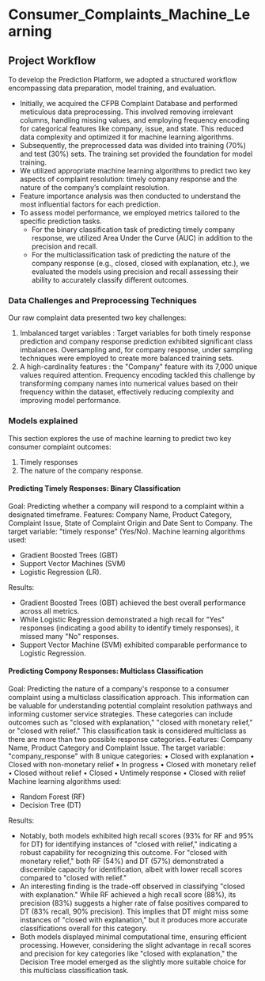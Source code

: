# Consumer_Complaints_Machine_Learning

## Project Workflow
To develop the Prediction Platform, we adopted a structured workflow encompassing data preparation, model training, and evaluation. </br>
- Initially, we acquired the CFPB Complaint Database and performed meticulous data preprocessing. This involved removing irrelevant columns, handling missing values, and employing frequency encoding for categorical features like company, issue, and state. This reduced data complexity and optimized it for machine learning algorithms.
- Subsequently, the preprocessed data was divided into training (70%) and test (30%) sets. The training set provided the foundation for model training.
- We utilized appropriate machine learning algorithms to predict two key aspects of complaint resolution: timely company response and the nature of the company’s complaint resolution.
- Feature importance analysis was then conducted to understand the most influential factors for each prediction.
- To assess model performance, we employed metrics tailored to the specific prediction tasks.
  - For the binary classification task of predicting timely company response, we utilized Area Under the Curve (AUC) in addition to the precision and recall.
  - For the multiclassification task of predicting the nature of the company response (e.g., closed, closed with explanation, etc.), we evaluated the models using precision and recall assessing their ability to accurately classify different outcomes.

### Data Challenges and Preprocessing Techniques
Our raw complaint data presented two key challenges:
  1. Imbalanced target variables : Target variables for both timely response prediction and company response prediction exhibited significant class imbalances. Oversampling and, for company response, under sampling techniques were employed to create more balanced training sets.
  2. A high-cardinality features : the "Company" feature with its 7,000 unique values required attention. Frequency encoding tackled this challenge by transforming company names into numerical values based on their frequency within the dataset, effectively reducing complexity and improving model performance.

### Models explained
This section explores the use of machine learning to predict two key consumer complaint outcomes: 
1. Timely responses 
2. The nature of the company response.
   
#### Predicting Timely Responses: Binary Classification
Goal: Predicting whether a company will respond to a complaint within a designated timeframe.
Features: Company Name, Product Category, Complaint Issue, State of Complaint Origin and Date Sent to Company.
The target variable: "timely response" (Yes/No).
Machine learning algorithms used: 
  - Gradient Boosted Trees (GBT)
  - Support Vector Machines (SVM)
  - Logistic Regression (LR).

Results:
- Gradient Boosted Trees (GBT) achieved the best overall performance across all metrics. 
- While Logistic Regression demonstrated a high recall for "Yes" responses (indicating a good ability to identify timely responses), it missed many "No" responses. 
- Support Vector Machine (SVM) exhibited comparable performance to Logistic Regression. 

#### Predicting Compony Responses: Multiclass Classification
Goal: Predicting the nature of a company's response to a consumer complaint using a multiclass classification approach. This information can be valuable for understanding potential complaint resolution pathways and informing customer service strategies. These categories can include outcomes such as "closed with explanation," "closed with monetary relief," or "closed with relief." This classification task is considered multiclass as there are more than two possible response categories.
Features: Company Name, Product Category and Complaint Issue.
The target variable: "company_response" with 8 unique categories:
  • Closed with explanation
  • Closed with non-monetary relief
  • In progress
  • Closed with monetary relief
  • Closed without relief
  • Closed
  • Untimely response
  • Closed with relief
Machine learning algorithms used: 
  - Random Forest (RF)
  - Decision Tree (DT)

Results:
- Notably, both models exhibited high recall scores (93% for RF and 95% for DT) for identifying instances of "closed with relief," indicating a robust capability for recognizing this outcome. For "closed with monetary relief," both RF (54%) and DT (57%) demonstrated a discernible capacity for identification, albeit with lower recall scores compared to "closed with relief."
- An interesting finding is the trade-off observed in classifying "closed with explanation." While RF achieved a high recall score (88%), its precision (83%) suggests a higher rate of false positives compared to DT (83% recall, 90% precision). This implies that DT might miss some instances of "closed with explanation," but it produces more accurate classifications overall for this category.
- Both models displayed minimal computational time, ensuring efficient processing. However, considering the slight advantage in recall scores and precision for key categories like "closed with explanation," the Decision Tree model emerged as the slightly more suitable choice for this multiclass classification task.
